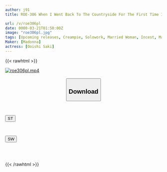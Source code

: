 ```yaml
---
author: j91
title: ROE-306 When I Went Back To The Countryside For The First Time In A While, My Mother Was Jealous Of My Girlfriend From Tokyo. Sweaty Midsummer Jealousy Incest Saki Oishi

url: /v/roe306pl
date: 0000-03-21T01:50:00Z
image: "roe306pl.jpg"
tags: [Upcoming releases, Creampie, Solowork, Married Woman, Incest, Mature Woman, Mother]
Maker: [Madonna]
actress: [Ooishi Saki]
---
```



{{< rawhtml >}}

<div class="video" data-videoid="pending_link.html">
    <a href="javascript:;">
        <img src="/v/roe306pl/roe306pl.jpg" width="WIDTH" height="HEIGHT" alt="roe306pl.mp4" loading="lazy">
    </a>
</div>

<script type="text/javascript" src="https://j91.asia/asset/on-demand-pend.js"></script>

<br>
  <link rel="stylesheet" href="https://j91.asia/asset/bs5.css">
  
  <center>
  <button class="btn btn-primary" type="button" data-bs-toggle="collapse" data-bs-target=".multi-collapse" aria-expanded="false" aria-controls="multiCollapseExample1 multiCollapseExample2"><h2>Download</h2></button></center>
</p>
<div class="row">
  <div class="col">
    <div class="collapse multi-collapse" id="multiCollapseExample1">
      <div class="card card-body">
	      	      <br>
<div class="buttons">  
<p><a href="https://j91.asia/pending_link.html" target="_blank"><button class="btn-hover color-3"><i class="fa fa-download"></i> ST</button></a></p></div>
    </div>
  </div>
</div>
  <div class="col">
    <div class="collapse multi-collapse" id="multiCollapseExample2">
      <div class="card card-body">
	      <br>
<div class="buttons">
<p><a href="https://j91.asia/pending_link.html" target="_blank"><button class="btn-hover color-2"><i class="fa fa-download"></i> SW</button></a></p></div>
<br><br>
      </div>
    </div>
  </div>
</div>

{{< /rawhtml >}}